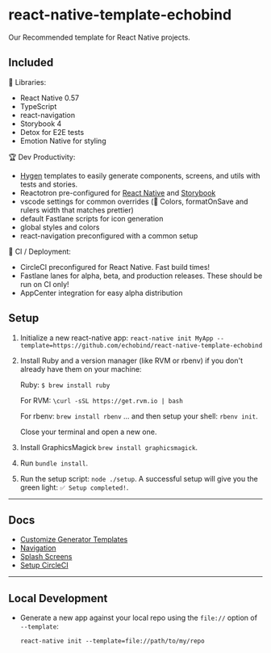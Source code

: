 # react-native-template-echobind

Our Recommended template for React Native projects.

## Included

📓 Libraries:

- React Native 0.57
- TypeScript
- react-navigation
- Storybook 4
- Detox for E2E tests
- Emotion Native for styling

🏆 Dev Productivity:

- [Hygen](http://www.hygen.io/) templates to easily generate components, screens, and utils with tests and stories.
- Reactotron pre-configured for [React Native](https://github.com/infinitered/reactotron/blob/master/docs/quick-start-react-native.md) and [Storybook](https://github.com/infinitered/reactotron/blob/master/docs/plugin-storybook.md)
- vscode settings for common overrides (🎨 Colors, formatOnSave and rulers width that matches prettier)
- default Fastlane scripts for icon generation
- global styles and colors
- react-navigation preconfigured with a common setup

🤖 CI / Deployment:

- CircleCI preconfigured for React Native. Fast build times!
- Fastlane lanes for alpha, beta, and production releases. These should be run on CI only!
- AppCenter integration for easy alpha distribution

## Setup

1. Initialize a new react-native app: `react-native init MyApp --template=https://github.com/echobind/react-native-template-echobind`
2. Install Ruby and a version manager (like RVM or rbenv) if you don't already have them on your machine:

   Ruby: `$ brew install ruby`

   For RVM: `\curl -sSL https://get.rvm.io | bash`

   For rbenv: `brew install rbenv` ... and then setup your shell: `rbenv init`.

   Close your terminal and open a new one.

3. Install GraphicsMagick `brew install graphicsmagick`.
4. Run `bundle install`.
5. Run the setup script: `node ./setup`. A successful setup will give you the green light: `✅ Setup completed!`.

---

## Docs

- [Customize Generator Templates](./docs/hygen-templates.md)
- [Navigation](./docs/navigation.md)
- [Splash Screens](./docs/splashscreens.md)
- [Setup CircleCI](./docs/circle-ci.md)

---

## Local Development

- Generate a new app against your local repo using the `file://` option of `--template`:

  `react-native init --template=file://path/to/my/repo`
